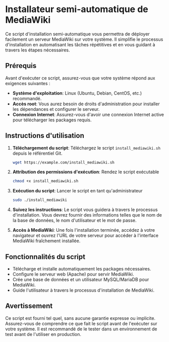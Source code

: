 # Installateur semi-automatique de MediaWiki

Ce script d'installation semi-automatique vous permettra de déployer facilement un serveur MediaWiki sur votre système. Il simplifie le processus d'installation en automatisant les tâches répétitives et en vous guidant à travers les étapes nécessaires.

## Prérequis

Avant d'exécuter ce script, assurez-vous que votre système répond aux exigences suivantes :

- **Système d'exploitation**: Linux (Ubuntu, Debian, CentOS, etc.) recommandé.
- **Accès root**: Vous aurez besoin de droits d'administration pour installer les dépendances et configurer le serveur.
- **Connexion Internet**: Assurez-vous d'avoir une connexion Internet active pour télécharger les packages requis.

## Instructions d'utilisation

1. **Téléchargement du script**: Téléchargez le script `install_mediawiki.sh` depuis le référentiel Git.

   ```bash
   wget https://example.com/install_mediawiki.sh
   ```
2. **Attribution des permissions d'exécution**: Rendez le script exécutable
   ```bash
   chmod +x install_mediawiki.sh
   ```
3. **Exécution du script**: Lancer le script en tant qu'administrateur
   ```bash
   sudo ./install_mediawiki
   ```
4. **Suivez les instructions**: Le script vous guidera à travers le processus d'installation. Vous devrez fournir des informations telles que le nom de la base de données, le nom d'utilisateur et le mot de passe.
5. **Accès à MediaWiki**: Une fois l'installation terminée, accédez à votre navigateur et ouvrez l'URL de votre serveur pour accéder à l'interface MediaWiki fraîchement installée.

## Fonctionnalités du script
 - Télécharge et installe automatiquement les packages nécessaires.
 - Configure le serveur web (Apache) pour servir MediaWiki.
 - Crée une base de données et un utilisateur MySQL/MariaDB pour MediaWiki.
 - Guide l'utilisateur à travers le processus d'installation de MediaWiki.

## Avertissement
Ce script est fourni tel quel, sans aucune garantie expresse ou implicite. Assurez-vous de comprendre ce que fait le script avant de l'exécuter sur votre système. Il est recommandé de le tester dans un environnement de test avant de l'utiliser en production.
